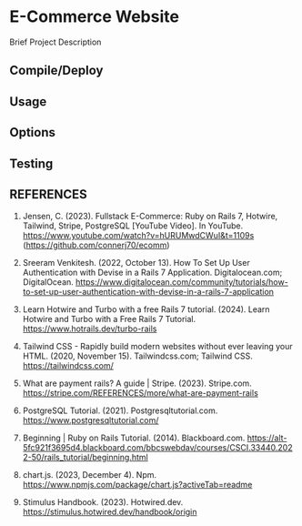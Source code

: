 # E-Commerce Website 

Brief Project Description

## Compile/Deploy

## Usage

## Options

## Testing

## REFERENCES
1. Jensen, C. (2023). Fullstack E-Commerce: Ruby on Rails 7, Hotwire, Tailwind, Stripe, PostgreSQL [YouTube Video]. In YouTube. https://www.youtube.com/watch?v=hURUMwdCWuI&t=1109s (https://github.com/connerj70/ecomm)

2. Sreeram Venkitesh. (2022, October 13). How To Set Up User Authentication with Devise in a Rails 7 Application. Digitalocean.com; DigitalOcean. https://www.digitalocean.com/community/tutorials/how-to-set-up-user-authentication-with-devise-in-a-rails-7-application

3. Learn Hotwire and Turbo with a free Rails 7 tutorial. (2024). Learn Hotwire and Turbo with a Free Rails 7 Tutorial. https://www.hotrails.dev/turbo-rails

4. Tailwind CSS - Rapidly build modern websites without ever leaving your HTML. (2020, November 15). Tailwindcss.com; Tailwind CSS. https://tailwindcss.com/

5. What are payment rails? A guide | Stripe. (2023). Stripe.com. https://stripe.com/REFERENCES/more/what-are-payment-rails

6. PostgreSQL Tutorial. (2021). Postgresqltutorial.com. https://www.postgresqltutorial.com/

7. Beginning | Ruby on Rails Tutorial. (2014). Blackboard.com. https://alt-5fc921f3695d4.blackboard.com/bbcswebdav/courses/CSCI.33440.2022-50/rails_tutorial/beginning.html

8. chart.js. (2023, December 4). Npm. https://www.npmjs.com/package/chart.js?activeTab=readme

9. Stimulus Handbook. (2023). Hotwired.dev. https://stimulus.hotwired.dev/handbook/origin

‌

‌